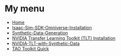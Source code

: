  # My menu
* [Home][home]
* [Isaac-Sim-SDK-Omniverse-Installation][Omniverse]
* [Synthetic-Data-Generation][SDG]
* [NVIDIA Transfer Learning Toolkit (TLT) Installation][TLT]
* [NVIDIA-TLT-with-Synthetic-Data][NTLTSD]
* [TAO Toolkit Quick][TAO]

[home]: https://github.com/pantelis-classes/omniverse-ai/wiki
[Omniverse]: https://github.com/pantelis-classes/omniverse-ai/wiki/Isaac-Sim-SDK-Omniverse-Installation
[SDG]: https://github.com/pantelis-classes/omniverse-ai/wiki/Synthetic-Data-Generation-(Python-API)
[TLT]: https://github.com/pantelis-classes/omniverse-ai/wiki/NVIDIA-Transfer-Learning-Toolkit-(TLT)-Installation
[NTLTSD]: https://github.com/pantelis-classes/omniverse-ai/wiki/Using-NVIDIA-TLT-with-Synthetic-Data
[TAO]:https://github.com/pantelis-classes/omniverse-ai/wiki/TAO-Toolkit-Quick
